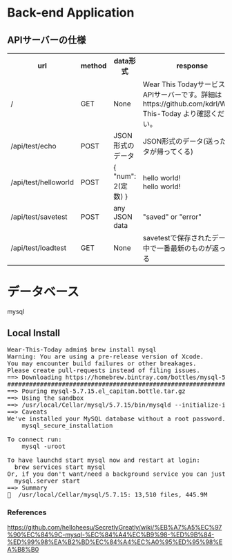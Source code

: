 # Back-end Application

## APIサーバーの仕様
<table>
<tr>
<th>url</th>
<th>method</th>
<th>data形式</th>
<th>response</th>
</tr>
<tr>
<td>/</td>
<td>GET</td>
<td>None</td>
<td>Wear This TodayサービスのAPIサーバーです。詳細はhttps://github.com/kdrl/Wear-This-Today より確認ください。</td>
</tr>
<tr>
<td>/api/test/echo</td>
<td>POST</td>
<td>JSON形式のデータ</td>
<td>JSON形式のデータ(送ったデータが帰ってくる)</td>
</tr>
<tr>
<td>/api/test/helloworld</td>
<td>POST</td>
<td>
{ "num": 2(定数) }
</td>
<td>
hello world!<br>
hello world!
</td>
</tr>
<tr>
<td>/api/test/savetest</td>
<td>POST</td>
<td>
any JSON data
</td>
<td>
"saved" or "error"
</td>
</tr>
<tr>
<td>/api/test/loadtest</td>
<td>GET</td>
<td>
None
</td>
<td>
savetestで保存されたデータの中で一番最新のものが返ってくる
</td>
</tr>
</table>

# データベース
mysql
## Local Install
<pre>
Wear-This-Today admin$ brew install mysql
Warning: You are using a pre-release version of Xcode.
You may encounter build failures or other breakages.
Please create pull-requests instead of filing issues.
==> Downloading https://homebrew.bintray.com/bottles/mysql-5.7.15.el_capitan.bot
######################################################################## 100.0%
==> Pouring mysql-5.7.15.el_capitan.bottle.tar.gz
==> Using the sandbox
==> /usr/local/Cellar/mysql/5.7.15/bin/mysqld --initialize-insecure --user=admin
==> Caveats
We've installed your MySQL database without a root password. To secure it run:
    mysql_secure_installation

To connect run:
    mysql -uroot

To have launchd start mysql now and restart at login:
  brew services start mysql
Or, if you don't want/need a background service you can just run:
  mysql.server start
==> Summary
🍺  /usr/local/Cellar/mysql/5.7.15: 13,510 files, 445.9M
</pre>
### References
https://github.com/helloheesu/SecretlyGreatly/wiki/%EB%A7%A5%EC%97%90%EC%84%9C-mysql-%EC%84%A4%EC%B9%98-%ED%9B%84-%ED%99%98%EA%B2%BD%EC%84%A4%EC%A0%95%ED%95%98%EA%B8%B0
